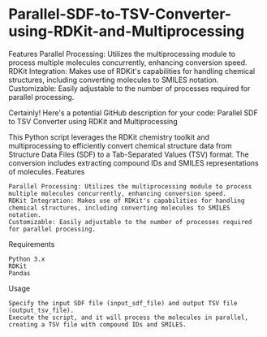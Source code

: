 # Parallel-SDF-to-TSV-Converter-using-RDKit-and-Multiprocessing
Features
    Parallel Processing: Utilizes the multiprocessing module to process multiple molecules concurrently, enhancing conversion speed.
    RDKit Integration: Makes use of RDKit's capabilities for handling chemical structures, including converting molecules to SMILES notation.
    Customizable: Easily adjustable to the number of processes required for parallel processing.

Certainly! Here's a potential GitHub description for your code:
Parallel SDF to TSV Converter using RDKit and Multiprocessing

This Python script leverages the RDKit chemistry toolkit and multiprocessing to efficiently convert chemical structure data from Structure Data Files (SDF) to a Tab-Separated Values (TSV) format. The conversion includes extracting compound IDs and SMILES representations of molecules.
Features

    Parallel Processing: Utilizes the multiprocessing module to process multiple molecules concurrently, enhancing conversion speed.
    RDKit Integration: Makes use of RDKit's capabilities for handling chemical structures, including converting molecules to SMILES notation.
    Customizable: Easily adjustable to the number of processes required for parallel processing.


Requirements

    Python 3.x
    RDKit
    Pandas


Usage

    Specify the input SDF file (input_sdf_file) and output TSV file (output_tsv_file).
    Execute the script, and it will process the molecules in parallel, creating a TSV file with compound IDs and SMILES.
    
